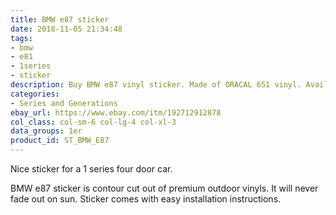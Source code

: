 ```yaml
---
title: BMW e87 sticker
date: 2018-11-05 21:34:48
tags:
- bmw
- e81
- 1series
- sticker
description: Buy BMW e87 vinyl sticker. Made of ORACAL 651 vinyl. Available in different colors.
categories:
- Series and Generations
ebay_url: https://www.ebay.com/itm/192712912878
col_class: col-sm-6 col-lg-4 col-xl-3
data_groups: 1er
product_id: ST_BMW_E87
---
```


Nice sticker for a 1 series four door car.

<!-- more -->
<!-- {% asset_img content-image bmw-e87-car-vinyl-sticker.jpg 'BMW e87 vinyl sport drift stance sticker"BMW e87 vinyl sport drift stance sticker"' %} -->

BMW e87 sticker is contour cut out of premium outdoor vinyls. It will never fade out on sun. Sticker comes with easy installation instructions. 
